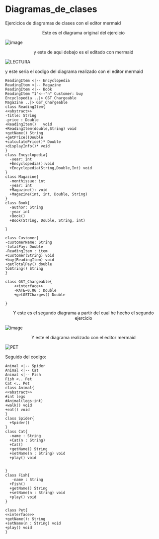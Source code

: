 # Diagramas_de_clases
Ejercicios de diagramas de clases con el editor mermaid
<p align="center">
Este es el diagrama original del ejercicio

![image](https://user-images.githubusercontent.com/79007014/114208620-f8328200-995d-11eb-8bb1-e1ac98324e99.png)
<p>
 
 <p align="center">
y este de aqui debajo es el editado con mermaid

![LECTURA](https://user-images.githubusercontent.com/79007014/114208746-1d26f500-995e-11eb-974d-50049cf8b3e9.png)
<p>
y este seria el codigo del diagrama realizado con el editor mermaid

    ReadingItem <|-- Encyclopedia
    ReadingItem <|-- Magazine
    ReadingItem <|-- Book
    ReadingItem "1"<--"n" Customer: buy
    Encyclopedia ..|> GST_Chargeable
    Magazine ..|> GST_Chargeable
    class ReadingItem{
    <<abstract>>
    -title: String
    -price : Double
    +ReadingItem()   void
    +ReadingItem(double,String) void
    +getName() String
    +getPrice()Double
    +calculatePrice()* Double
    +displayInfo()* void
    }
    class Encyclopedia{
      -year: int
      +Encyclopedia():void
      +Encyclopedia(String,Double,Int) void
    }
    class Magazine{
      -monthissue: int
      -year: int
      +Magazine(): void
      +Magazine(int, int, Double, String)
    }
    class Book{
      -author: String
      -year int 
      +Book()
      +Book(String, Double, String, int)

    }

    class Customer{
    -customerName: String
    -totalPay: Double
    -ReadingItem : item
    +Customer(String) void
    +buy(ReadingItem) void
    +getTotalPay() double
    toString() String
    }

    class GST_Chargeable{
        <<interface>>
        -RATE=0.06 : Double
        +getGSTCharges() Double 

    }

<p align="center">
Y este es el segundo diagrama a partir del cual he hecho el segundo ejercicio
  
![image](https://user-images.githubusercontent.com/79007014/114208981-69723500-995e-11eb-83f6-1dd33808e9bd.png)
<p>
  
 <p align="center">
Y este el diagrama realizado con el editor mermaid
 
![PET](https://user-images.githubusercontent.com/79007014/114208796-2d3ed480-995e-11eb-9460-75511f36b300.png)
<p>
 
 Seguido del codigo:
  
    Animal <|-- Spider
    Animal <|-- Cat
    Animal <|-- Fish
    Fish <.. Pet
    Cat <.. Pet
    class Animal{
    <<abstract>>
    #int legs
    #Animal(legs:int)
    +walk() void
    +eat() void
    }
    class Spider{
      +Spider()
    }
    class Cat{
      -name : String
      +Cat(n : String) 
      +Cat()
      +getName() String
      +setName(n : String) void 
      +play() void
      
       
    }
    class Fish{
       -name : String
      +Fish()
      +getName() String
      +setName(n : String) void 
      +play() void
    }

    class Pet{
    <<interface>>
    +getName(): String
    +setName(n : String) void
    +play() void
    }
            
  
